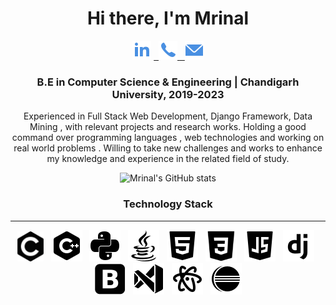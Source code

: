 
<div align="center">
 
<h1 >Hi there, I'm Mrinal</h1>
  
 <label><a href="https://www.linkedin.com/in/mrinal-mayank-bb3112200/"><img src="https://github.com/mrinalmayank7/mrinalmayank7/blob/main/IMAGES/linkedin.png"></img></a> </label>
<label><a href="https://api.whatsapp.com/send/?phone=+917858832086&text=Hello">&nbsp; <img src="https://github.com/mrinalmayank7/mrinalmayank7/blob/main/IMAGES/phone.png"></img> </a></label>
<label><a href="mailto:mrinalmayank7@gmail.com"> &nbsp; <img src="https://github.com/mrinalmayank7/mrinalmayank7/blob/main/IMAGES/mail.png"> </img></a></label>

  
<h3 ><b>B.E in Computer Science & Engineering | Chandigarh University, 2019-2023</b></h3>
<p>Experienced in  Full Stack Web Development, Django Framework, Data Mining , with relevant projects and research works. Holding a good command over programming languages , web technologies and working on real world problems . Willing to take new challenges and works to enhance my knowledge and experience in the related field of study.</p>  


 ![Mrinal's GitHub stats](https://github-readme-stats.vercel.app/api?username=mrinalmayank7&show_icons=true&hide=contribs,issues)
 
<h3 ><b>Technology Stack</b></h3>
<hr>

<label><img src="https://github.com/mrinalmayank7/mrinalmayank7/blob/main/IMAGES/c.png" height=48px> </img></label>
<label>&nbsp; <img src="https://github.com/mrinalmayank7/mrinalmayank7/blob/main/IMAGES/cplus.png"> </img></label>
<label>&nbsp; <img src="https://github.com/mrinalmayank7/mrinalmayank7/blob/main/IMAGES/python.png"> </img></label>
<label>&nbsp; <img src="https://github.com/mrinalmayank7/mrinalmayank7/blob/main/IMAGES/java.png"> </img></label>
<label>&nbsp; <img src="https://github.com/mrinalmayank7/mrinalmayank7/blob/main/IMAGES/html.png"> </img></label>
<label>&nbsp; <img src="https://github.com/mrinalmayank7/mrinalmayank7/blob/main/IMAGES/css.png"> </img></label>
<label>&nbsp; <img src="https://github.com/mrinalmayank7/mrinalmayank7/blob/main/IMAGES/js.png"> </img></label>
<label>&nbsp; <img src="https://github.com/mrinalmayank7/mrinalmayank7/blob/main/IMAGES/django.png"> </img></label>
<label>&nbsp; <img src="https://github.com/mrinalmayank7/mrinalmayank7/blob/main/IMAGES/bootstrap.png"> </img></label>
<label>&nbsp; <img src="https://github.com/mrinalmayank7/mrinalmayank7/blob/main/IMAGES/vscode.png"> </img></label>
<label>&nbsp; <img src="https://github.com/mrinalmayank7/mrinalmayank7/blob/main/IMAGES/atom.png"> </img></label>
<label>&nbsp; <img src="https://github.com/mrinalmayank7/mrinalmayank7/blob/main/IMAGES/eclipse.png"> </img></label>

<br>

 
</div>


